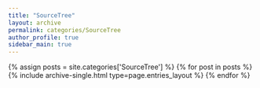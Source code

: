 ```yaml
---
title: "SourceTree"
layout: archive
permalink: categories/SourceTree
author_profile: true
sidebar_main: true
---
```


{% assign posts = site.categories['SourceTree'] %}
{% for post in posts %} {% include archive-single.html type=page.entries_layout %} {% endfor %}
